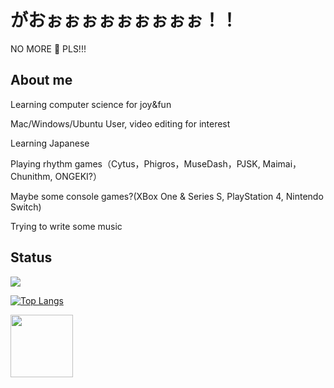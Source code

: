 # がおぉぉぉぉぉぉぉぉぉ！！

NO MORE 🐛 PLS!!!

## About me

Learning computer science for joy&fun

Mac/Windows/Ubuntu User, video editing for interest

Learning Japanese

Playing rhythm games（Cytus，Phigros，MuseDash，PJSK, Maimai，Chunithm, ONGEKI?）

Maybe some console games?(XBox One & Series S, PlayStation 4, Nintendo Switch)

Trying to write some music

## Status

<img align="center" src="https://github-readme-stats.vercel.app/api/?username=mallow5359&theme=solarized-light" />

[![Top Langs](https://github-readme-stats.vercel.app/api/top-langs/?username=mallow5359&layout=compact)](https://github.com/anuraghazra/github-readme-stats)


<img src="https://github.com/mallow5359/mallow5359/blob/main/IMG_3766.JPG" width="100">
